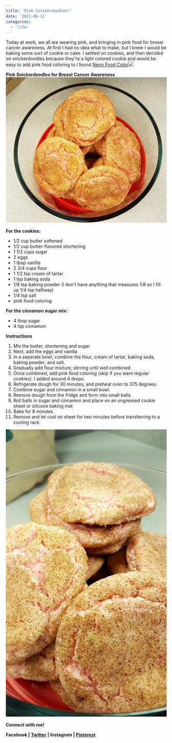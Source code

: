 ```yaml
---
title: 'Pink Snickerdoodles!'
date: '2021-06-11'
categories:
  - 'life'
---
```


Today at work, we all are wearing pink, and bringing in pink food for breast cancer awareness. At first I had no idea what to make, but I knew I would be baking some sort of cookie or cake. I settled on cookies, and then decided on snickerdoodles because they're a light colored cookie and would be easy to add pink food coloring to.I found [Neon Food Color](http://www.amazon.com/gp/product/B004MNYB6U/ref=as_li_tl?ie=UTF8&camp=1789&creative=390957&creativeASIN=B004MNYB6U&linkCode=as2&tag=cod09d8-20&linkId=Q34JA7KT2JOP35WH)![](images/51vnwZrcDGL._SX425_.jpg)

**Pink Snickerdoodles for Breast Cancer Awareness**![](images/tumblr_nw5tncGfYH1qzasfoo1_1280.jpg)

**For the cookies:**

- 1/2 cup butter softened
- 1/2 cup butter-flavored shortening
- 1 1/2 cups sugar
- 2 eggs
- 1 tbsp vanilla
- 2 3/4 cups flour
- 1 1/2 tsp cream of tartar
- 1 tsp baking soda
- 1/8 tsp baking powder (I don't have anything that measures 1/8 so I fill up 1/4 tsp halfway)
- 1/4 tsp salt
- pink food coloring

**For the cinnamon sugar mix:**

- 4 tbsp sugar
- 4 tsp cinnamon

**Instructions**

1. Mix the butter, shortening and sugar
2. Next, add the eggs and vanilla
3. In a separate bowl, combine the flour, cream of tartar, baking soda, baking powder, and salt.
4. Gradually add flour mixture, stirring until well combined.
5. Once combined, add pink food coloring (skip if you want regular cookies). I added around 4 drops.
6. Refrigerate dough for 30 minutes, and preheat oven to 375 degrees.
7. Combine sugar and cinnamon in a small bowl.
8. Remove dough from the fridge and form into small balls.
9. Roll balls in sugar and cinnamon and place on an ungreased cookie sheet or silicone baking mat
10. Bake for 8 minutes.
11. Remove and let cool on sheet for two minutes before transferring to a cooling rack.

![](images/tumblr_nw5y5dIw8l1qzasfoo1_1280.jpg)

**Connect with me!**

**Facebook | [Twitter](http://twitter.com/kaleighcodes) | Instagram | [Pinterest](http://pinterest.com/thefittea)**

